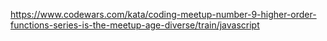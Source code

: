 https://www.codewars.com/kata/coding-meetup-number-9-higher-order-functions-series-is-the-meetup-age-diverse/train/javascript